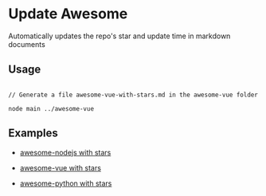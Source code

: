 # Update Awesome

Automatically updates the repo's star and update time in markdown documents

## Usage

```shell

// Generate a file awesome-vue-with-stars.md in the awesome-vue folder

node main ../awesome-vue  

```

## Examples

- [awesome-nodejs with stars](https://github.com/update-awesome/awesome-nodejs)

- [awesome-vue with stars](https://github.com/update-awesome/awesome-vue)

- [awesome-python with stars](https://github.com/update-awesome/awesome-python)



